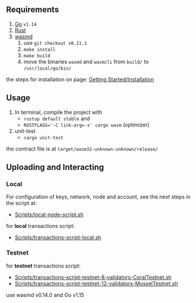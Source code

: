 


## Requirements

 1. [Go](https://golang.org/dl/) `v1.14` 
 2. [Rust](https://rustup.rs/)
 3. [wasmd](https://github.com/CosmWasm/wasmd.git)
	 1. use `git checkout v0.11.1`  
	 2.  `make install`
	 3.  `make build`
	 4.  move the binaries `wasmd` and `wasmcli` from `build/` to `/usr/local/go/bin/`

the steps for installation on page: [Getting Started/Installation](https://docs.cosmwasm.com/)

## Usage
1.  In terminal, compile the project with
	* `rustup default stable` and 
	* `RUSTFLAGS='-C link-arg=-s' cargo wasm` (optimizer)
2. unit-test
	* `cargo unit-test`

the contract file is at `target/wasm32-unknown-unknown/release/`

## Uploading and Interacting

### Local
For configuration of keys, network, node and account, see the next steps in the script at:
-  [Scripts/local-node-script.sh](https://github.com/rodrigodg1/e-prescription/blob/master/CosmWasm/First%20Version%20/Scripts/local-node-script.sh)

for **local** transactions script:
-  [Scripts/transactions-script-local.sh](https://github.com/rodrigodg1/e-prescription/blob/master/CosmWasm/First%20Version%20/Scripts/transactions-script-local.sh)

### Testnet

for **testnet** transactions script:
-  [Scripts/transactions-script-testnet-8-validators-CoralTestnet.sh](https://github.com/rodrigodg1/e-prescription/blob/master/CosmWasm/First%20Version%20/Scripts/transactions-script-testnet-8-validators-CoralTestnet.sh)
-  [Scripts/transactions-script-testnet-12-validators-MusselTestnet.sh](https://github.com/rodrigodg1/e-prescription/blob/master/CosmWasm/First%20Version%20/Scripts/transactions-script-testnet-12-validators-MusselTestnet.sh) 

use wasmd v0.14.0 and Go v1.15


